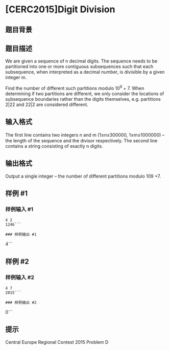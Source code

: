 # [CERC2015]Digit Division

## 题目背景



## 题目描述

We are given a sequence of n decimal digits. The sequence needs to be partitioned into one or more contiguous subsequences such that each subsequence, when interpreted as a decimal number, is divisible by a given integer m. 

Find the number of different such partitions modulo $10^9 +7$. When determining if two partitions are different, we only consider the locations of subsequence boundaries rather than the digits themselves, e.g. partitions $2|22$ and $22|2$ are considered different.

## 输入格式

The ﬁrst line contains two integers n and m (1≤n≤300000, 1≤m≤1000000) – the length of the sequence and the divisor respectively. The second line contains a string consisting of exactly n digits.

## 输出格式

Output a single integer – the number of different partitions modulo 109 +7.

## 样例 #1

### 样例输入 #1
```
4 2
1246```

### 样例输出 #1

```
4```

## 样例 #2

### 样例输入 #2
```
4 7
2015```

### 样例输出 #2

```
0```

## 提示

Central Europe Regional Contest 2015 Problem D
